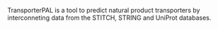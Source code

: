 TransporterPAL is a tool to predict natural product transporters by interconneting data from the STITCH, STRING and UniProt databases. 


